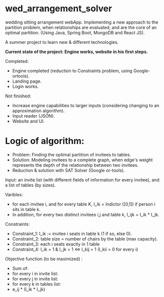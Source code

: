 # wed_arrangement_solver
wedding sitting arrangement webApp.
Implementing a new approach to the partition problem, when relationships are evaluated, and are the core of an optimal partition.
(Using Java, Spring Boot, MongoDB and React JS).

A summer project to learn new & different technologies. 

**Current state of the project: Engine works, website in his first steps.**

Completed:
- Engine completed (reduction to Constraints problem, using Google-ortools). 
- Landing page.
- Login works.

Not finished:
- Increase engine capabilities to larger inputs (considering changing to an approximation algorithm).
- Input reader (JSON).
- Website and UI. 

# Logic of algorithm:
- Problem: Finding the optimal partition of invitees to tables.
- Solution: Modeling invitees to a complete graph, when edge's weight represents the depth of the relationship between two invitees.
- Reduction & solution with SAT Solver (Google or-tools).

Input: an invite list (with different fields of information for every invitee), and a list of tables (by sizes).

Varibles: 
- for each invitee i, and for every table K, I_ik = Indictor ([0,1]) if person i sits in table k.
- In addition, for every two distinct invitees i,j and table k, I_ijk = I_ik * I_jk.
 
Constraints: 
 * Constraint_1: I_ik := invitee i seats in table k (1 if so, else 0).
 * Constraint_2: table size = number of chairs by the table (max capacity).
 * Constraint_3: each i seats exactly in 1 table
 * Constraint_4: I_ik = 1 & I_jk = 1  <=> I_kij = 1 
  (I_kii =  0 for every i)

Objective function (to be maximized) : 
 - Sum of: 
- for every i in invite list: 
- for every j in invite list:
- for every k in tables list: 
- e_ij * (I_ik * I_jk)


